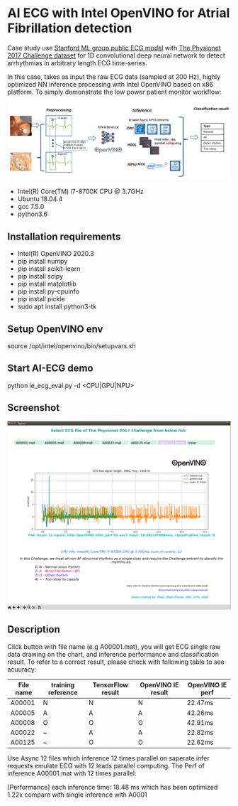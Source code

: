 # AI ECG with Intel OpenVINO for Atrial Fibrillation detection

Case study use [Stanford ML group public ECG model](https://stanfordmlgroup.github.io/projects/ecg2/) with [The Physionet 2017 Challenge dataset](https://www.physionet.org/content/challenge-2017/1.0.0/) for 1D convolutional deep neural network to detect arrhythmias in arbitrary length ECG time-series.

In this case, takes as input the raw ECG data (sampled at 200 Hz), highly optimized NN inference processing with Intel OpenVINO based on x86 platform. To simply demonstrate the low power patient monitor workflow:

![alt text](workloads.png)

+ Intel(R) Core(TM) i7-8700K CPU @ 3.7GHz
+ Ubuntu 18.04.4
+ gcc 7.5.0
+ python3.6

## Installation requirements
+ Intel(R) OpenVINO 2020.3
+ pip install numpy
+ pip install scikit-learn
+ pip install scipy
+ pip install matplotlib
+ pip install py-cpuinfo
+ pip install pickle
+ sudo apt install python3-tk

## Setup OpenVINO env
source /opt/intel/openvino/bin/setupvars.sh

## Start AI-ECG demo
python ie_ecg_eval.py -d <CPU|GPU|NPU>

## Screenshot
![alt text](ecg3.png)

## Description
Click button with file name (e.g A00001.mat), you will get ECG single raw data drawing on the chart, and inference performance and classification result. To refer to a correct result, please check with following table to see acuuracy:

| File name | training reference | TensorFlow result | OpenVINO IE result | OpenVINO IE perf |
| ------ | ------ | ------ | ------ | ------ |
| A00001 | N | N | N | 22.47ms |
| A00005 | A | A | A | 42.26ms |
| A00008 | O | O | O | 42.91ms |
| A00022 | ~ | A | A | 22.82ms |
| A00125 | ~ | O | O | 22.62ms |

Use Async 12 files which inference 12 times parallel on saperate infer requests emulate ECG with 12 leads parallel computing. The Perf of inference A00001.mat with 12 times parallel:

[Performance] each inference time: 18.48 ms which has been optimized 1.22x compare with single inference with A0001
